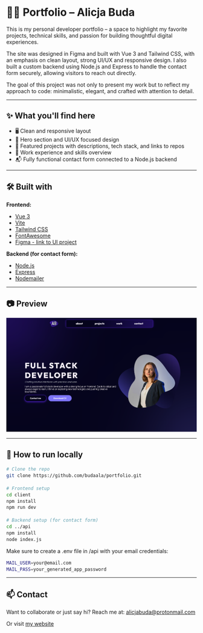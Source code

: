 # 🧑‍💻 Portfolio – Alicja Buda

This is my personal developer portfolio – a space to highlight my favorite projects, technical skills, and passion for building thoughtful digital experiences.

The site was designed in Figma and built with Vue 3 and Tailwind CSS, with an emphasis on clean layout, strong UI/UX and responsive design.
I also built a custom backend using Node.js and Express to handle the contact form securely, allowing visitors to reach out directly.

The goal of this project was not only to present my work but to reflect my approach to code: minimalistic, elegant, and crafted with attention to detail.

---

## ✨ What you'll find here

- 🖥️ Clean and responsive layout
- 💜 Hero section and UI/UX focused design
- 📁 Featured projects with descriptions, tech stack, and links to repos
- 🧠 Work experience and skills overview
- 📬 Fully functional contact form connected to a Node.js backend

---

## 🛠️ Built with

**Frontend:**
- [Vue 3](https://vuejs.org/)
- [Vite](https://vitejs.dev/)
- [Tailwind CSS](https://tailwindcss.com/)
- [FontAwesome](https://fontawesome.com/)
- [Figma - link to UI project](https://www.figma.com/design/bWoUKF9Mneg7hQslHOWiGg/Portfolio?node-id=0-1&t=Qsod6beWKuzTh4TK-1)

**Backend (for contact form):**
- [Node.js](https://nodejs.org/)
- [Express](https://expressjs.com/)
- [Nodemailer](https://nodemailer.com/)

---

## 📷 Preview

![Portfolio Screenshot](./screenshot.png)

---

## 🚀 How to run locally

```bash
# Clone the repo
git clone https://github.com/budaala/portfolio.git

# Frontend setup
cd client
npm install
npm run dev

# Backend setup (for contact form)
cd ../api
npm install
node index.js
```
Make sure to create a .env file in /api with your email credentials:
```bash
MAIL_USER=your@email.com
MAIL_PASS=your_generated_app_password
```

---

## 📫 Contact

Want to collaborate or just say hi?
Reach me at: alicjabuda@protonmail.com

Or visit [my website]()
